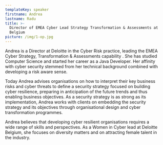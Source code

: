 ```yaml
---
templateKey: speaker
firstname: Andrea
lastname: Radu
title: >-
  Director of EMEA Cyber Lead Strategy Transformation & Assessments at Deloitte,
  Belgium
picture: /img/1-op.jpg
---
```

Andrea is a Director at Deloitte in the Cyber Risk practice, leading the EMEA Cyber Strategy, Transformation & Assessments capability . She has studied Computer Science and started her career as a Java Developer. Her affinity with cyber security stemmed from her technical background combined with developing a risk aware sense. 

Today Andrea advises organisations on how to interpret their key business risks and cyber threats to define a security strategy focused on building cyber resilience, preparing in anticipation of the future trends and thus enabling business objectives. As a security strategy is as strong as its implementation, Andrea works with clients on embedding the security strategy and its objectives through organisational design and cyber transformation programmes.

Andrea believes that developing cyber resilient organisations requires a wide range of skills and perspectives. As a  Women in Cyber lead  at Deloitte Belgium, she focuses on diversity matters and on attracting female talent in the industry.
